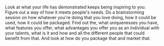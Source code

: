  Look at what your life has demonstrated keeps being inspiring to you. Figure out a way of how it meets people's needs. Do a brainstorming session on how whatever you're doing that you love doing, how it could be used, how it could be packaged. Find out the, what uniquenesses you have, what features you offer, what advantages you offer you as an individual with your talents, what is it and how and all the different people that could benefit from that. And look at how do you package that and market that.
